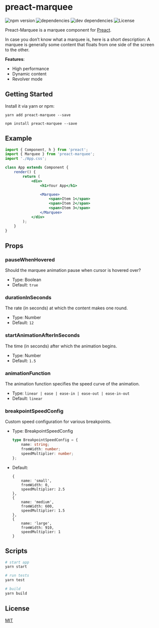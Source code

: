 # preact-marquee

![npm version](https://img.shields.io/npm/v/preact-marquee.svg)
![dependencies](https://img.shields.io/david/spring-media/preact-marquee.svg)
![dev dependencies](https://img.shields.io/david/dev/spring-media/preact-marquee.svg)
![License](https://img.shields.io/npm/l/preact-marquee.svg)

Preact-Marquee is a marquee component for [Preact](https://preactjs.com/).

In case you don’t know what a marquee is, here is a short description:
A marquee is generally some content that floats from one side of the screen to the other.

**Features**:
* High performance
* Dynamic content
* Revolver mode

## Getting Started

Install it via yarn or npm:

```shell
yarn add preact-marquee --save
```

```shell
npm install preact-marquee --save
```

## Example

```jsx
import { Component, h } from 'preact';
import { Marquee } from 'preact-marquee';
import './App.css';

class App extends Component {
    render() {
        return (
            <div>
                <h1>Your App</h1>

                <Marquee>
                    <span>Item 1</span>
                    <span>Item 2</span>
                    <span>Item 3</span>
                </Marquee>
            </div>
        );
    }
}
```

## Props

### pauseWhenHovered
Should the marquee animation pause when cursor is hovered over?

- Type: Boolean
- Default: `true`

### durationInSeconds
The rate (in seconds) at which the content makes one round.

- Type: Number
- Default: `12`

### startAnimationAfterInSeconds
 The time (in seconds) after which the animation begins.

- Type: Number
- Default: `1.5`

### animationFunction
The animation function specifies the speed curve of the animation.

- Type: `linear | ease | ease-in | ease-out | ease-in-out`
- Default: `linear`

### breakpointSpeedConfig
Custom speed configuration for various breakpoints.

- Type: BreakpointSpeedConfig
    ```typescript
    type BreakpointSpeedConfig = {
        name: string;
        fromWidth: number;
        speedMultiplier: number;
    };
    ```

- Default:
    ```
    {
        name: 'small',
        fromWidth: 0,
        speedMultiplier: 2.5
    },
    {
        name: 'medium',
        fromWidth: 600,
        speedMultiplier: 1.5
    },
    {
        name: 'large',
        fromWidth: 910,
        speedMultiplier: 1
    }
    ```

## Scripts

```bash
# start app
yarn start

# run tests
yarn test

# build
yarn build
```

## License

[MIT](./LICENSE)
